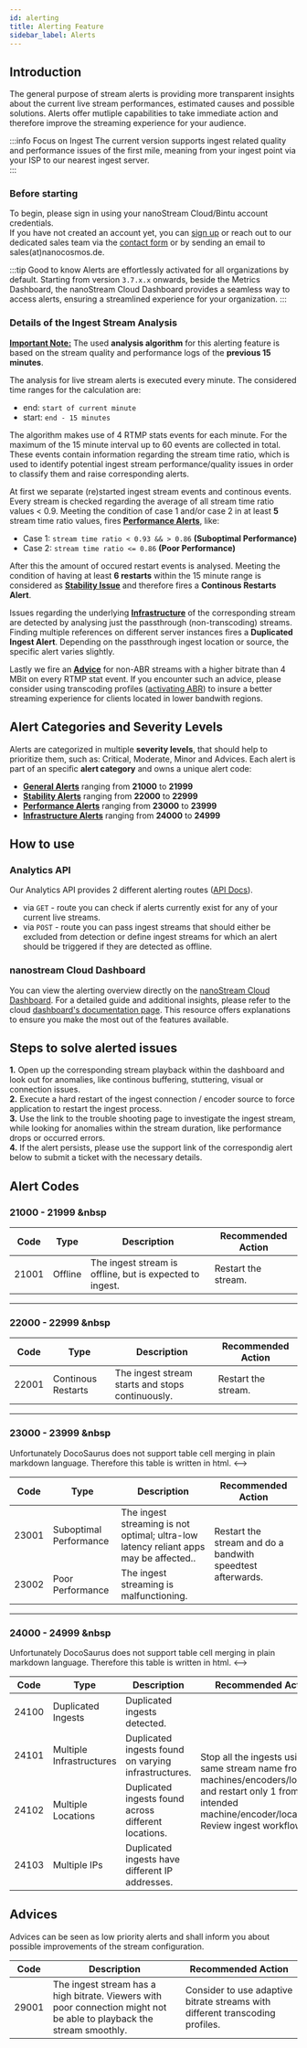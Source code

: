 ```yaml
---
id: alerting        
title: Alerting Feature
sidebar_label: Alerts
---
```


## Introduction
The general purpose of stream alerts is providing more transparent insights about the current live stream performances, estimated causes and possible solutions. Alerts offer mutliple capabilities to take immediate action and therefore improve the streaming experience for your audience.

:::info Focus on Ingest 
The current version supports ingest related quality and performance issues of the first mile, meaning from your ingest point via your ISP to our nearest ingest server.   
:::

### Before starting
To begin, please sign in using your nanoStream Cloud/Bintu account credentials. <br/>
If you have not created an account yet, you can [sign up](https://dashboard.nanostream.cloud/auth?signup) or reach out to our dedicated sales team via the [contact form](https://www.nanocosmos.de/contact) or by sending an email to sales(at)nanocosmos.de.

:::tip Good to know
Alerts are effortlessly activated for all organizations by default.
Starting from version `3.7.x.x` onwards, beside the Metrics Dashboard, the nanoStream Cloud Dashboard provides a seamless way to access alerts, ensuring a streamlined experience for your organization.
:::

### Details of the Ingest Stream Analysis

**<u>Important Note:</u>** The used **analysis algorithm** for this alerting feature is based on the stream quality and performance logs of the **previous 15 minutes**.

The analysis for live stream alerts is executed every minute. The considered time ranges for the calculation are:  
- end: `start of current minute`
- start: `end - 15 minutes`

The algorithm makes use of 4 RTMP stats events for each minute. For the maximum of the 15 minute interval up to 60 events are collected in total. These events contain information regarding the stream time ratio, which is used to identify potential ingest stream performance/quality issues in order to classify them and raise corresponding alerts.

At first we separate (re)started ingest stream events and continous events. Every stream is checked regarding the average of all stream time ratio values < 0.9. Meeting the condition of case 1 and/or case 2 in at least **5** stream time ratio values, fires **<u>Performance Alerts</u>**, like:
- Case 1: `stream time ratio < 0.93 && > 0.86` **(Suboptimal Performance)**
- Case 2: `stream time ratio <= 0.86` **(Poor Performance)**

After this the amount of occured restart events is analysed. Meeting the condition of having at least **6 restarts** within the 15 minute range is considered as **<u>Stability Issue</u>** and therefore fires a **Continous Restarts Alert**.

Issues regarding the underlying **<u>Infrastructure</u>** of the corresponding stream are detected by analysing just the passthrough (non-transcoding) streams. Finding multiple references on different server instances fires a **Duplicated Ingest Alert**. Depending on the passthrough ingest location or source, the specific alert varies slightly.

Lastly we fire an **<u>Advice</u>** for non-ABR streams with a higher bitrate than 4 MBit on every RTMP stat event. If you encounter such an advice, please consider using transcoding profiles ([activating ABR](../cloud-frontend/How_to_Use_Transcoding.md)) to insure a better streaming experience for clients located in lower bandwith regions.

## Alert Categories and Severity Levels

Alerts are categorized in multiple **severity levels**, that should help to prioritize them, such as: <span className="badge badge-criticalAlert">Critical</span>, <span className="badge badge-moderateAlert">Moderate</span>, <span className="badge badge-minorAlert">Minor</span> and <span className="badge badge-adviceAlert">Advices</span>. Each alert is part of an specific **alert category** and owns a unique alert code:
- [**General Alerts**](#21000---21999) ranging from **21000** to **21999**
- [**Stability Alerts**](#22000---22999) ranging from **22000** to **22999**
- [**Performance Alerts**](#23000---23999) ranging from **23000** to **23999**
- [**Infrastructure Alerts**](#24000---24999) ranging from **24000** to **24999**

## How to use

### Analytics API

Our Analytics API provides 2 different alerting routes ([API Docs](https://metrics-dev.nanocosmos.de/api/doc/v2/#tag/Alerting)).
- via `GET` - route you can check if alerts currently exist for any of your current live streams.
- via `POST` - route you can pass ingest streams that should either be excluded from detection or define ingest streams for which an alert should be triggered if they are detected as offline.

### nanostream Cloud Dashboard

You can view the alerting overview directly on the [nanoStream Cloud Dashboard](https://dashboard.nanostream.cloud/alerts). For a detailed guide and additional insights, please refer to the cloud [dashboard's documentation page](../cloud-frontend-v3/Dashboard_Alerting.md). This resource offers explanations to ensure you make the most out of the features available.

## Steps to solve alerted issues

**1.** Open up the corresponding stream playback within the dashboard and look out for anomalies, like continous buffering, stuttering, visual or connection issues.<br/>
**2.** Execute a hard restart of the ingest connection / encoder source to force application to restart the ingest process.<br/>
**3.** Use the link to the trouble shooting page to investigate the ingest stream, while looking for anomalies within the stream duration, like performance drops or occurred errors.<br/>
**4.** If the alert persists, please use the support link of the correspondig alert below to submit a ticket with the necessary details. 

## Alert Codes

### <span className="badge badge-heading analytics-alertHeading-general"> 21000 - 21999 &nbsp </span>

| Code | Type | Description | Recommended Action |
| ---- | ---- | ----------- | ------------------ |
| 21001 | Offline | The ingest stream is offline, but is expected to ingest. | Restart the stream. |

-----

### <span className="badge badge-heading analytics-alertHeading-stability"> 22000 - 22999 &nbsp </span>

| Code | Type | Description | Recommended Action | 
| ---- | ---- | ----------- | ------------------ |
| 22001 | Continous Restarts | The ingest stream starts and stops continuously. | Restart the stream. |

-----

### <span className="badge badge-heading analytics-alertHeading-performance"> 23000 - 23999 &nbsp </span>

<!--> Unfortunately DocoSaurus does not support table cell merging in plain markdown language. Therefore this table is written in html. <-->

<table>
    <thead>
        <tr>
        <th>Code</th>
        <th>Type</th>
        <th>Description</th>
        <th>Recommended Action</th>
        </tr>
    </thead>
    <tbody>
        <tr>
            <td>23001</td>
            <td>Suboptimal Performance</td>
            <td>The ingest streaming is not optimal; ultra-low latency reliant apps may be affected..</td>
            <td rowSpan="2">Restart the stream and do a bandwith speedtest afterwards.</td>
        </tr>
        <tr>
            <td>23002</td>
            <td>Poor Performance</td>
            <td>The ingest streaming is malfunctioning.</td>
        </tr>
    </tbody>
</table>

-----

### <span className="badge badge-heading analytics-alertHeading-infrastructure"> 24000 - 24999 &nbsp </span>

<!--> Unfortunately DocoSaurus does not support table cell merging in plain markdown language. Therefore this table is written in html. <-->

<table>
    <thead>
        <tr>
            <th>Code</th>
            <th>Type</th>
            <th>Description</th>
            <th>Recommended Action</th>
        </tr>
    </thead>
    <tbody>
        <tr>
            <td>24100</td>
            <td>Duplicated Ingests</td>
            <td>Duplicated ingests detected.</td>
            <td rowSpan="4">Stop all the ingests using the same stream name from all machines/encoders/locations and restart only 1 from the intended machine/encoder/location. Review ingest workflow.</td>
        </tr>
        <tr>
            <td>24101</td>
            <td>Multiple Infrastructures</td>
            <td>Duplicated ingests found on varying infrastructures.</td>
        </tr>
        <tr>
            <td>24102</td>
            <td>Multiple Locations</td>
            <td>Duplicated ingests found across different locations.</td>
        </tr>
        <tr>
            <td>24103</td>
            <td>Multiple IPs</td>
            <td>Duplicated ingests have different IP addresses.</td>
        </tr>
    </tbody>
</table>

## Advices

Advices can be seen as low priority alerts and shall inform you about possible improvements of the stream configuration.

| Code | Description | Recommended Action |
| ---- | ----------- | ------------------ |
| 29001 | The ingest stream has a high bitrate. Viewers with poor connection might not be able to playback the stream smoothly. | Consider to use adaptive bitrate streams with different transcoding profiles. |
